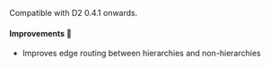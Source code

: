 Compatible with D2 0.4.1 onwards.

#### Improvements 🧹

- Improves edge routing between hierarchies and non-hierarchies
